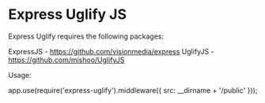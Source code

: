 # Express Uglify JS #

Express Uglify requires the following packages:

ExpressJS - https://github.com/visionmedia/express
UglifyJS - https://github.com/mishoo/UglifyJS

Usage:

app.use(require('express-uglify').middleware({ src: __dirname + '/public' }));




